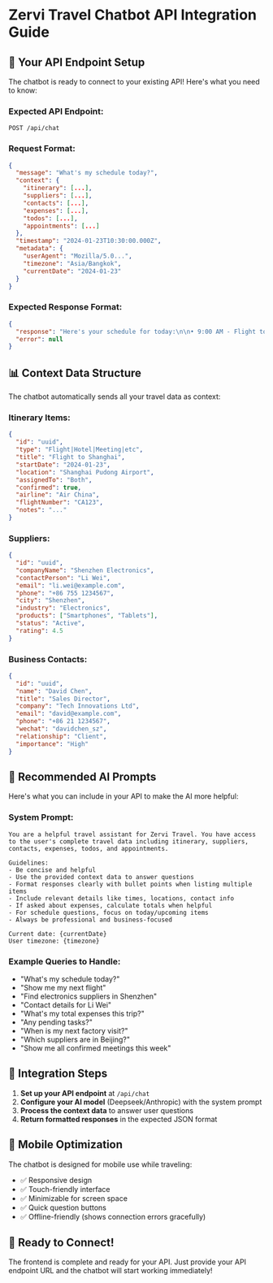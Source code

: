 # Zervi Travel Chatbot API Integration Guide

## 🚀 **Your API Endpoint Setup**

The chatbot is ready to connect to your existing API! Here's what you need to know:

### **Expected API Endpoint:**
```
POST /api/chat
```

### **Request Format:**
```json
{
  "message": "What's my schedule today?",
  "context": {
    "itinerary": [...],
    "suppliers": [...],
    "contacts": [...],
    "expenses": [...],
    "todos": [...],
    "appointments": [...]
  },
  "timestamp": "2024-01-23T10:30:00.000Z",
  "metadata": {
    "userAgent": "Mozilla/5.0...",
    "timezone": "Asia/Bangkok",
    "currentDate": "2024-01-23"
  }
}
```

### **Expected Response Format:**
```json
{
  "response": "Here's your schedule for today:\n\n• 9:00 AM - Flight to Shanghai (CA123)\n• 2:00 PM - Meeting with Li Wei at Sunshine Tech\n• 7:00 PM - Business dinner at Jade Garden",
  "error": null
}
```

## 📊 **Context Data Structure**

The chatbot automatically sends all your travel data as context:

### **Itinerary Items:**
```json
{
  "id": "uuid",
  "type": "Flight|Hotel|Meeting|etc",
  "title": "Flight to Shanghai",
  "startDate": "2024-01-23",
  "location": "Shanghai Pudong Airport",
  "assignedTo": "Both",
  "confirmed": true,
  "airline": "Air China",
  "flightNumber": "CA123",
  "notes": "..."
}
```

### **Suppliers:**
```json
{
  "id": "uuid",
  "companyName": "Shenzhen Electronics",
  "contactPerson": "Li Wei",
  "email": "li.wei@example.com",
  "phone": "+86 755 1234567",
  "city": "Shenzhen",
  "industry": "Electronics",
  "products": ["Smartphones", "Tablets"],
  "status": "Active",
  "rating": 4.5
}
```

### **Business Contacts:**
```json
{
  "id": "uuid",
  "name": "David Chen",
  "title": "Sales Director",
  "company": "Tech Innovations Ltd",
  "email": "david@example.com",
  "phone": "+86 21 1234567",
  "wechat": "davidchen_sz",
  "relationship": "Client",
  "importance": "High"
}
```

## 🤖 **Recommended AI Prompts**

Here's what you can include in your API to make the AI more helpful:

### **System Prompt:**
```
You are a helpful travel assistant for Zervi Travel. You have access to the user's complete travel data including itinerary, suppliers, contacts, expenses, todos, and appointments.

Guidelines:
- Be concise and helpful
- Use the provided context data to answer questions
- Format responses clearly with bullet points when listing multiple items
- Include relevant details like times, locations, contact info
- If asked about expenses, calculate totals when helpful
- For schedule questions, focus on today/upcoming items
- Always be professional and business-focused

Current date: {currentDate}
User timezone: {timezone}
```

### **Example Queries to Handle:**
- "What's my schedule today?"
- "Show me my next flight"
- "Find electronics suppliers in Shenzhen"
- "Contact details for Li Wei"
- "What's my total expenses this trip?"
- "Any pending tasks?"
- "When is my next factory visit?"
- "Which suppliers are in Beijing?"
- "Show me all confirmed meetings this week"

## 🔧 **Integration Steps**

1. **Set up your API endpoint** at `/api/chat`
2. **Configure your AI model** (Deepseek/Anthropic) with the system prompt
3. **Process the context data** to answer user questions
4. **Return formatted responses** in the expected JSON format

## 📱 **Mobile Optimization**

The chatbot is designed for mobile use while traveling:
- ✅ Responsive design
- ✅ Touch-friendly interface
- ✅ Minimizable for screen space
- ✅ Quick question buttons
- ✅ Offline-friendly (shows connection errors gracefully)

## 🚀 **Ready to Connect!**

The frontend is complete and ready for your API. Just provide your API endpoint URL and the chatbot will start working immediately!